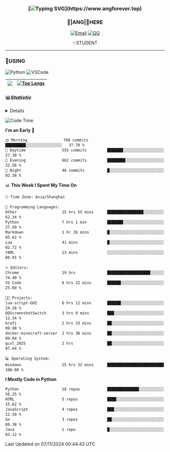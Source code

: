 <div align="center">


### [![Typing SVG](https://readme-typing-svg.herokuapp.com?size=25&duration=2500&color=8C43EA&vCenter=true&width=200&height=40&lines=%F0%9F%8C%B1ANGJustinl%F0%9F%8C%B1+!)](https://www.angforever.top)


### 🥛|**ANG**|🥛HERE



[![Email](https://img.shields.io/badge/Email-ANGJustin@mail.angforever.top-6A5ACD?style=flat-square&logoColor=fff)](mailto:ANGJustinl@163.com)
[![QQ](https://img.shields.io/badge/QQ-77139032-98FB98?style=flat-square&logoColor=fff)](https://qm.qq.com/cgi-bin/qm/qr?k=mcs-cON_aPNfc3hO8-H7lWJHDX-5nKr7&noverify=0)




✨STUDENT 

</div>

---

### 🎨USING

![Python](https://img.shields.io/badge/-Python-blue?style=flat-square&logo=Python&logoColor=fff)
![VSCode](https://img.shields.io/badge/-VSCode-blue?style=flat-square&logo=visualstudiocode&logoColor=fff)



|<img align="right" src="https://github-readme-stats.vercel.app/api?username=ANGJustinl&rank_icon=github&count_private=true&show_icons=true&hide_border=true&bg_color=15,f2f7fd,E0EAFC" />| [![Top Langs](https://github-readme-stats.vercel.app/api/top-langs/?username=angjustinl&hide=javascript,html,css)](https://github.com/angjustinl)|
|---|---|




### 📊*Statistic* 

<details>

<p align="center">
   <img src="github-metrics.svg" alt="typing-svg">
</p>

[![Github activity graph](https://github-readme-activity-graph.angforever.top/graph?username=ANGJustinl&theme=dracula)](https://github.com/ANGJustinl/ANGJustinl)
![image](https://github.com/ANGJustinl/ANGJustinl/assets/96008766/f6c957b8-b907-482a-8804-4c1f944d4b60)
</details>

<!--START_SECTION:waka-->
![Code Time](http://img.shields.io/badge/Code%20Time-404%20hrs%2022%20mins-blue)

**I'm an Early 🐤** 

```text
🌞 Morning                768 commits         █████████░░░░░░░░░░░░░░░░   37.78 % 
🌆 Daytime                555 commits         ███████░░░░░░░░░░░░░░░░░░   27.30 % 
🌃 Evening                662 commits         ████████░░░░░░░░░░░░░░░░░   32.56 % 
🌙 Night                  48 commits          █░░░░░░░░░░░░░░░░░░░░░░░░   02.36 % 
```


📊 **This Week I Spent My Time On** 

```text
🕑︎ Time Zone: Asia/Shanghai

💬 Programming Languages: 
Other                    15 hrs 55 mins      ████████████████░░░░░░░░░   62.34 % 
Python                   7 hrs 1 min         ███████░░░░░░░░░░░░░░░░░░   27.50 % 
Markdown                 1 hr 26 mins        █░░░░░░░░░░░░░░░░░░░░░░░░   05.62 % 
Lua                      41 mins             █░░░░░░░░░░░░░░░░░░░░░░░░   02.72 % 
YAML                     13 mins             ░░░░░░░░░░░░░░░░░░░░░░░░░   00.91 % 

🔥 Editors: 
Chrome                   19 hrs              ███████████████████░░░░░░   74.40 % 
VS Code                  6 hrs 32 mins       ██████░░░░░░░░░░░░░░░░░░░   25.60 % 

🐱‍💻 Projects: 
lua-script-GUI           6 hrs 12 mins       ██████░░░░░░░░░░░░░░░░░░░   24.28 % 
QQScreenshotSwitch       3 hrs 9 mins        ███░░░░░░░░░░░░░░░░░░░░░░   12.34 % 
brafi                    2 hrs 33 mins       ██░░░░░░░░░░░░░░░░░░░░░░░   09.98 % 
docker-minecraft-server  2 hrs 30 mins       ██░░░░░░░░░░░░░░░░░░░░░░░   09.84 % 
gcxl_2025                2 hrs               ██░░░░░░░░░░░░░░░░░░░░░░░   07.84 % 

💻 Operating System: 
Windows                  25 hrs 32 mins      █████████████████████████   100.00 % 
```

**I Mostly Code in Python** 

```text
Python                   18 repos            ██████████████░░░░░░░░░░░   56.25 % 
HTML                     5 repos             ████░░░░░░░░░░░░░░░░░░░░░   15.62 % 
JavaScript               4 repos             ███░░░░░░░░░░░░░░░░░░░░░░   12.50 % 
Go                       3 repos             ██░░░░░░░░░░░░░░░░░░░░░░░   09.38 % 
Java                     1 repo              █░░░░░░░░░░░░░░░░░░░░░░░░   03.12 % 
```




 Last Updated on 07/11/2024 00:44:43 UTC
<!--END_SECTION:waka-->
